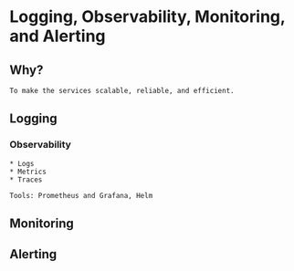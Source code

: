 # Logging, Observability, Monitoring, and Alerting

## Why?

    To make the services scalable, reliable, and efficient.

## Logging
    
### Observability
    * Logs
    * Metrics
    * Traces
 
    Tools: Prometheus and Grafana, Helm
    
## Monitoring

## Alerting